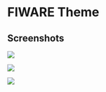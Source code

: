 # FIWARE Theme

## Screenshots

![](../../master/doc/admin/media/Knowage_home.png)

![](../../master/doc/admin/media/Knowage_menu_admin.png)

![](../../master/doc/admin/media/Knowage_cockpit_customer_review.png)
